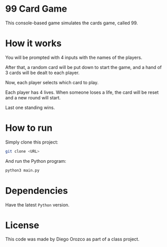 # 99 Card Game

This console-based game simulates the cards game, called 99.

# How it works
You will be prompted with 4 inputs with the names of the players.  

After that, a random card will be put down to start the game, and a hand of 3 cards will be dealt to each player.  

Now, each player selects which card to play.  

Each player has 4 lives. When someone loses a life, the card will be reset and a new round will start.  

Last one standing wins. 

# How to run 
Simply clone this project:  
```bash
git clone <URL>
```
And run the Python program:  
```bash
python3 main.py
```

# Dependencies
Have the latest `Python` version.

# License
This code was made by Diego Orozco as part of a class project.
